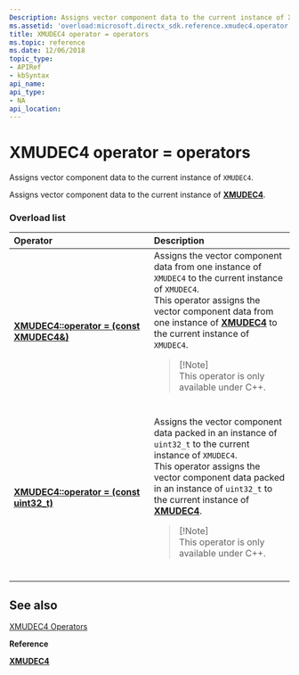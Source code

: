 ```yaml
---
Description: Assigns vector component data to the current instance of XMUDEC4.
ms.assetid: 'overload:microsoft.directx_sdk.reference.xmudec4.operator = '
title: XMUDEC4 operator = operators
ms.topic: reference
ms.date: 12/06/2018
topic_type:
- APIRef
- kbSyntax
api_name: 
api_type:
- NA
api_location: 
---
```


# XMUDEC4 operator = operators

Assigns vector component data to the current instance of `XMUDEC4`.

Assigns vector component data to the current instance of [**XMUDEC4**](/windows/win32/api/directxpackedvector/ns-directxpackedvector-xmudec4).

### Overload list



<table>
<colgroup>
<col style="width: 50%" />
<col style="width: 50%" />
</colgroup>
<thead>
<tr class="header">
<th style="text-align: left;">Operator</th>
<th style="text-align: left;">Description</th>
</tr>
</thead>
<tbody>
<tr class="odd">
<td style="text-align: left;"><a href="/windows/desktop/api/directxpackedvector/nf-directxpackedvector-xmudec4-xmudec4(xmudec4__)"><strong>XMUDEC4::operator = (const XMUDEC4&)</strong></a></td>
<td style="text-align: left;">Assigns the vector component data from one instance of <code>XMUDEC4</code> to the current instance of <code>XMUDEC4</code>. <br/> This operator assigns the vector component data from one instance of <a href="/windows/desktop/api/directxpackedvector/ns-directxpackedvector-xmudec4"><strong>XMUDEC4</strong></a> to the current instance of <code>XMUDEC4</code>. <br/>
<blockquote>
[!Note]<br />
This operator is only available under C++.
</blockquote>
<br/></td>
</tr>
<tr class="even">
<td style="text-align: left;"><a href="/windows/desktop/api/directxpackedvector/nf-directxpackedvector-xmudec4-xmudec4(xmudec4__)"><strong>XMUDEC4::operator = (const uint32_t)</strong></a></td>
<td style="text-align: left;">Assigns the vector component data packed in an instance of <code>uint32_t</code> to the current instance of <code>XMUDEC4</code>. <br/> This operator assigns the vector component data packed in an instance of <code>uint32_t</code> to the current instance of <a href="/windows/desktop/api/directxpackedvector/ns-directxpackedvector-xmudec4"><strong>XMUDEC4</strong></a>. <br/>
<blockquote>
[!Note]<br />
This operator is only available under C++.
</blockquote>
<br/></td>
</tr>
</tbody>
</table>



## See also

<dl> <dt>

[XMUDEC4 Operators](ovw-xmudec4-operators.md)
</dt> <dt>

**Reference**
</dt> <dt>

[**XMUDEC4**](/windows/win32/api/directxpackedvector/ns-directxpackedvector-xmudec4)
</dt> </dl>

 

 
